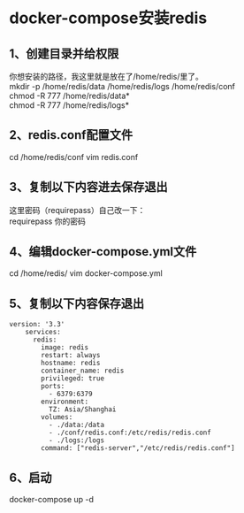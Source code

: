 # docker-compose安装redis

## 1、创建目录并给权限
你想安装的路径，我这里就是放在了/home/redis/里了。  
mkdir -p /home/redis/data /home/redis/logs /home/redis/conf   
chmod -R 777 /home/redis/data*   
chmod -R 777 /home/redis/logs*   

## 2、redis.conf配置文件
cd /home/redis/conf vim redis.conf   

## 3、复制以下内容进去保存退出
这里密码（requirepass）自己改一下：  
requirepass 你的密码  

## 4、编辑docker-compose.yml文件
cd /home/redis/ vim docker-compose.yml   

## 5、复制以下内容保存退出
~~~
version: '3.3'
	services:
      redis:
        image: redis
        restart: always
        hostname: redis
        container_name: redis
        privileged: true
        ports:
          - 6379:6379
        environment:
          TZ: Asia/Shanghai
        volumes:
          - ./data:/data
          - ./conf/redis.conf:/etc/redis/redis.conf
          - ./logs:/logs
        command: ["redis-server","/etc/redis/redis.conf"]
~~~

## 6、启动
docker-compose up -d